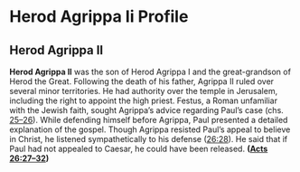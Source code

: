 # Herod Agrippa Ii Profile

## Herod Agrippa II

**Herod Agrippa II** was the son of Herod Agrippa I and the great-grandson of Herod the Great. Following the death of his father, Agrippa II ruled over several minor territories. He had authority over the temple in Jerusalem, including the right to appoint the high priest. Festus, a Roman unfamiliar with the Jewish faith, sought Agrippa’s advice regarding Paul’s case (chs. [25–26](https://www.esv.org/Acts+25%3A1%E2%80%9326%3A32/)). While defending himself before Agrippa, Paul presented a detailed explanation of the gospel. Though Agrippa resisted Paul’s appeal to believe in Christ, he listened sympathetically to his defense ([26:28](https://www.esv.org/Acts+26%3A28/)). He said that if Paul had not appealed to Caesar, he could have been released. **([Acts 26:27–32](https://www.esv.org/Acts+26%3A27%E2%80%9332/))**

